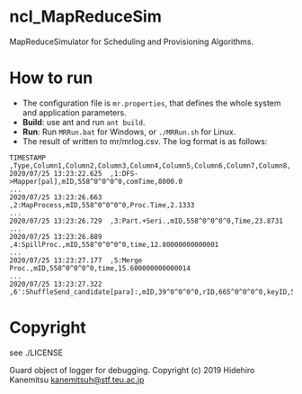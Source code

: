 # ncl_MapReduceSim
MapReduceSimulator for Scheduling and Provisioning Algorithms. 
# How to run
- The configuration file is `mr.properties`, that defines the whole system and application parameters. 
- **Build**: use ant and run `ant build`. 
- **Run**: Run `MRRun.bat` for Windows, or `./MRRun.sh` for Linux. 
- The result of written to mr/mrlog.csv. The log format is as follows: 
~~~
TIMESTAMP ,Type,Column1,Column2,Column3,Column4,Column5,Column6,Column7,Column8,
2020/07/25 13:23:22.625  ,1:DFS->Mapper[pal],mID,558^0^0^0^0,comTime,8000.0
...
2020/07/25 13:23:26.663  ,2:MapProcess,mID,558^0^0^0^0,Proc.Time,2.1333
...
2020/07/25 13:23:26.729  ,3:Part.+Seri.,mID,558^0^0^0^0,Time,23.8731
...
2020/07/25 13:23:26.889  ,4:SpillProc.,mID,558^0^0^0^0,time,12.80000000000001
...
2020/07/25 13:23:27.177  ,5:Merge Proc.,mID,558^0^0^0^0,time,15.600000000000014
...
2020/07/25 13:23:27.322  ,6':ShuffleSend_candidate[para]:,mID,39^0^0^0^0,rID,665^0^0^0^0,keyID,58,comTime,0.0
~~~

# Copyright

see ./LICENSE

Guard object of logger for debugging.
Copyright (c) 2019 Hidehiro Kanemitsu <kanemitsuh@stf.teu.ac.jp>

